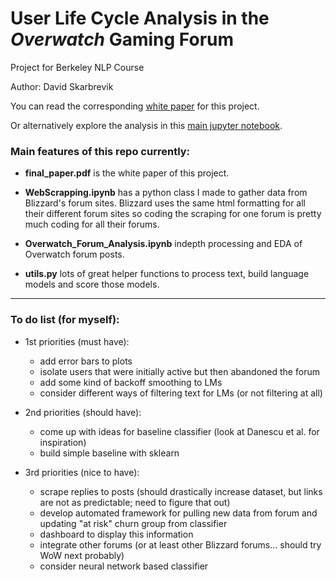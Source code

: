 # User Life Cycle Analysis in the _Overwatch_ Gaming Forum


Project for Berkeley NLP Course

Author: David Skarbrevik

You can read the corresponding [white paper](/final_paper.pdf) for this project.

Or alternatively explore the analysis in this [main jupyter notebook](/Overwatch_Forum_Analysis.ipynb).

### Main features of this repo currently:
* **final_paper.pdf** is the white paper of this project.

* **WebScrapping.ipynb** has a python class I made to gather data from Blizzard's forum sites. Blizzard uses the same html formatting for all their different forum sites so coding the scraping for one forum is pretty much coding for all their forums.

* **Overwatch_Forum_Analysis.ipynb** indepth processing and EDA of Overwatch forum posts.
* **utils.py** lots of great helper functions to process text, build language models and score those models.

***

### To do list (for myself):

* 1st priorities (must have):
  * add error bars to plots
  * isolate users that were initially active but then abandoned the forum
  * add some kind of backoff smoothing to LMs
  * consider different ways of filtering text for LMs (or not filtering at all)
  
* 2nd priorities (should have):
  * come up with ideas for baseline classifier (look at Danescu et al. for inspiration)
  * build simple baseline with sklearn
  
* 3rd priorities (nice to have):
  * scrape replies to posts (should drastically increase dataset, but links are not as predictable; need to figure that out)
  * develop automated framework for pulling new data from forum and updating "at risk" churn group from classifier
   * dashboard to display this information
  * integrate other forums (or at least other Blizzard forums... should try WoW next probably)
  * consider neural network based classifier
